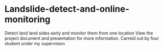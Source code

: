 # Landslide-detect-and-online-monitoring
Detect land land sides early and monitor them from one location
View the project document and presentation for more information. Carreid out by four student under my supervision
